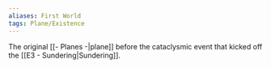 ```yaml
---
aliases: First World
tags: Plane/Existence
---
```

The original [[- Planes -|plane]] before the cataclysmic event that kicked off the [[E3 - Sundering|Sundering]].